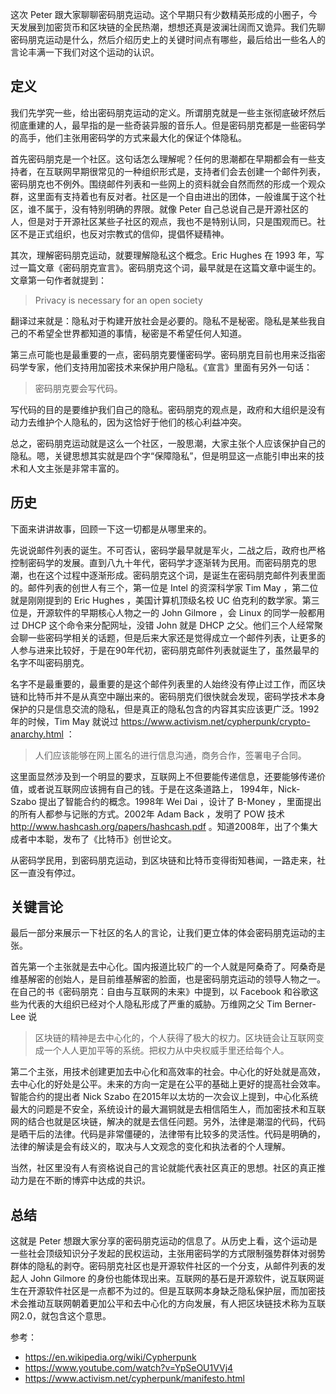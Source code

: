 这次 Peter 跟大家聊聊密码朋克运动。这个早期只有少数精英形成的小圈子，今天发展到加密货币和区块链的全民热潮，想想还真是波澜壮阔而又诡异。我们先聊密码朋克运动是什么，然后介绍历史上的关键时间点有哪些，最后给出一些名人的言论丰满一下我们对这个运动的认识。

## 定义

我们先学究一些，给出密码朋克运动的定义。所谓朋克就是一些主张彻底破坏然后彻底重建的人，最早指的是一些奇装异服的音乐人。但是密码朋克都是一些密码学的高手，他们主张用密码学的方式来最大化的保证个体隐私。

首先密码朋克是一个社区。这句话怎么理解呢？任何的思潮都在早期都会有一些支持者，在互联网早期很常见的一种组织形式是，支持者们会去创建一个邮件列表，密码朋克也不例外。围绕邮件列表和一些网上的资料就会自然而然的形成一个观众群，这里面有支持着也有反对者。社区是一个自由进出的团体，一般谁属于这个社区，谁不属于，没有特别明确的界限。就像 Peter 自己总说自己是开源社区的人，但是对于开源社区某些子社区的观点，我也不是特别认同，只是围观而已。社区不是正式组织，也反对宗教式的信仰，提倡怀疑精神。

其次，理解密码朋克运动，就要理解隐私这个概念。Eric Hughes 在 1993 年，写过一篇文章《密码朋克宣言》。密码朋克这个词，最早就是在这篇文章中诞生的。文章第一句作者就提到：

>Privacy is necessary for an open society

翻译过来就是：隐私对于构建开放社会是必要的。隐私不是秘密。隐私是某些我自己的不希望全世界都知道的事情，秘密是不希望任何人知道。

第三点可能也是最重要的一点，密码朋克要懂密码学。密码朋克目前也用来泛指密码学专家，他们支持用加密技术来保护用户隐私。《宣言》里面有另外一句话：

>密码朋克要会写代码。

写代码的目的是要维护我们自己的隐私。密码朋克的观点是，政府和大组织是没有动力去维护个人隐私的，因为这恰好于他们的核心利益冲突。

总之，密码朋克运动就是这么一个社区，一股思潮，大家主张个人应该保护自己的隐私。嗯，关键思想其实就是四个字“保障隐私”，但是明显这一点能引申出来的技术和人文主张是非常丰富的。

## 历史

下面来讲讲故事，回顾一下这一切都是从哪里来的。

先说说邮件列表的诞生。不可否认，密码学最早就是军火，二战之后，政府也严格控制密码学的发展。直到八九十年代，密码学才逐渐转为民用。而密码朋克的思潮，也在这个过程中逐渐形成。密码朋克这个词，是诞生在密码朋克邮件列表里面的。邮件列表的创世人有三个，第一位是 Intel 的资深科学家 Tim May ，第二位就是刚刚提到的 Eric Hughes ，美国计算机顶级名校 UC 伯克利的数学家。第三位是，开源软件的早期核心人物之一的 John Gilmore ，会 Linux 的同学一般都用过 DHCP 这个命令来分配网址，没错 John 就是 DHCP 之父。他们三个人经常聚会聊一些密码学相关的话题，但是后来大家还是觉得成立一个邮件列表，让更多的人参与进来比较好，于是在90年代初，密码朋克邮件列表就诞生了，虽然最早的名字不叫密码朋克。

名字不是最重要的，最重要的是这个邮件列表里的人始终没有停止过工作，而区块链和比特币并不是从真空中蹦出来的。密码朋克们很快就会发现，密码学技术本身保护的只是信息交流的隐私，但是真正的隐私包含的内容其实应该更广泛。1992 年的时候，Tim May 就说过 https://www.activism.net/cypherpunk/crypto-anarchy.html ：

>人们应该能够在网上匿名的进行信息沟通，商务合作，签署电子合同。

这里面显然涉及到一个明显的要求，互联网上不但要能传递信息，还要能够传递价值，或者说互联网应该拥有自己的钱。于是在这条道路上， 1994年，Nick-Szabo 提出了智能合约的概念。1998年 Wei Dai ，设计了 B-Money ，里面提出的所有人都参与记账的方式。2002年 Adam Back ，发明了 POW 技术 http://www.hashcash.org/papers/hashcash.pdf 。知道2008年，出了个集大成者中本聪，发布了《比特币》创世论文。

从密码学民用，到密码朋克运动，到区块链和比特币变得街知巷闻，一路走来，社区一直没有停过。

## 关键言论

最后一部分来展示一下社区的名人的言论，让我们更立体的体会密码朋克运动的主张。

首先第一个主张就是去中心化。国内报道比较广的一个人就是阿桑奇了。阿桑奇是维基解密的创始人，是目前维基解密的脸面，也是密码朋克运动的领导人物之一。在自己的书《密码朋克：自由与互联网的未来》中提到，以 Facebook 和谷歌这些为代表的大组织已经对个人隐私形成了严重的威胁。万维网之父 Tim Berner-Lee 说

> 区块链的精神是去中心化的，个人获得了极大的权力。区块链会让互联网变成一个人人更加平等的系统。把权力从中央权威手里还给每个人。

第二个主张，用技术创建更加去中心化和高效率的社会。中心化的好处就是高效，去中心化的好处是公平。未来的方向一定是在公平的基础上更好的提高社会效率。智能合约的提出者 Nick Szabo 在2015年以太坊的一次会议上提到，中心化系统最大的问题是不安全，系统设计的最大漏铜就是去相信陌生人，而加密技术和互联网的结合也就是区块链，解决的就是去信任问题。另外，法律是潮湿的代码，代码是晒干后的法律。代码是非常僵硬的，法律带有比较多的灵活性。代码是明确的，法律的解读是会有歧义的，取决与人文观念的变化和执法者的个人理解。

当然，社区里没有人有资格说自己的言论就能代表社区真正的思想。社区的真正推动力是在不断的博弈中达成的共识。

## 总结

这就是 Peter 想跟大家分享的密码朋克运动的信息了。从历史上看，这个运动是一些社会顶级知识分子发起的民权运动，主张用密码学的方式限制强势群体对弱势群体的隐私的剥夺。密码朋克社区也是开源软件社区的一个分支，从邮件列表的发起人 John Gilmore 的身份也能体现出来。互联网的基石是开源软件，说互联网诞生在开源软件社区是一点都不为过的。但是互联网本身缺乏隐私保护层，而加密技术会推动互联网朝着更加公平和去中心化的方向发展，有人把区块链技术称为互联网2.0，就包含这个意思。

参考：

- https://en.wikipedia.org/wiki/Cypherpunk
- https://www.youtube.com/watch?v=YpSeOU1VVj4
- https://www.activism.net/cypherpunk/manifesto.html
